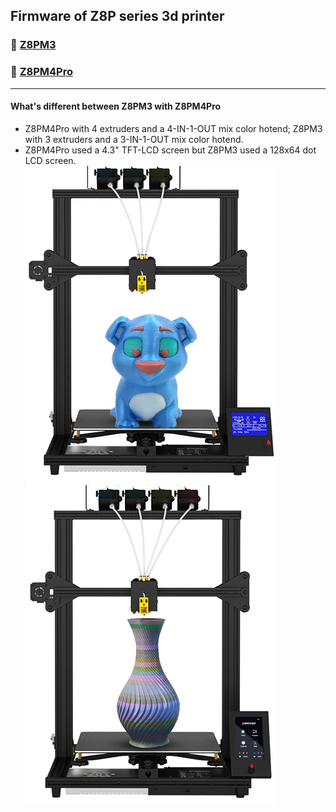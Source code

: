 ## Firmware of Z8P series 3d printer
### :file_folder: [Z8PM3](./Z8PM3/)

### :file_folder: [Z8PM4Pro](./Z8PM4Pro/)

----
#### What's different between Z8PM3 with Z8PM4Pro
- Z8PM4Pro with 4 extruders and a 4-IN-1-OUT mix color hotend; Z8PM3 with 3 extruders and a 3-IN-1-OUT mix color hotend.
- Z8PM4Pro used a 4.3" TFT-LCD screen but Z8PM3 used a 128x64 dot LCD screen.      
![](./Z8PM3.jpg)
![](./Z8PM4Pro.jpg)
